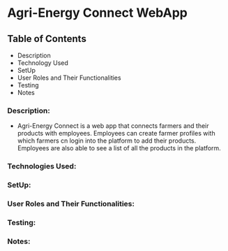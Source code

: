 # Agri-Energy Connect WebApp

## Table of Contents
* Description
* Technology Used
* SetUp
* User Roles and Their Functionalities
* Testing
* Notes

### Description: 
* Agri-Energy Connect is a web app that connects farmers and their products with employees. Employees can create farmer profiles with which farmers cn login into the platform to add their products. Employees are also able to see a list of all the products in the platform.

### Technologies Used:

### SetUp:

### User Roles and Their Functionalities:

### Testing:

### Notes:

